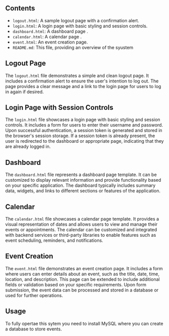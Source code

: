 ## Contents

- `logout.html`: A sample logout page with a confirmation alert.
- `login.html`: A login page with basic styling and session controls.
- `dashboard.html`: A dashboard page .
- `calendar.html`: A calendar page .
- `event.html`: An event creation page.
- `README.md`: This file, providing an overview of the syustem

## Logout Page

The `logout.html` file demonstrates a simple and clean logout page. It includes a confirmation alert to ensure the user's intention to log out. The page provides a clear message and a link to the login page for users to log in again if desired.

## Login Page with Session Controls

The `login.html` file showcases a login page with basic styling and session controls. It includes a form for users to enter their username and password. Upon successful authentication, a session token is generated and stored in the browser's session storage. If a session token is already present, the user is redirected to the dashboard or appropriate page, indicating that they are already logged in.


## Dashboard

The `dashboard.html` file represents a dashboard page template. It can be customized to display relevant information and provide functionality based on your specific application. The dashboard typically includes summary data, widgets, and links to different sections or features of the application.

## Calendar

The `calendar.html` file showcases a calendar page template. It provides a visual representation of dates and allows users to view and manage their events or appointments. The calendar can be customized and integrated with backend services or third-party libraries to enable features such as event scheduling, reminders, and notifications.

## Event Creation

The `event.html` file demonstrates an event creation page. It includes a form where users can enter details about an event, such as the title, date, time, location, and description. This page can be extended to include additional fields or validation based on your specific requirements. Upon form submission, the event data can be processed and stored in a database or used for further operations.

## Usage

To fully opertae this sytem you need to install MySQL where you can create a database to store events.

